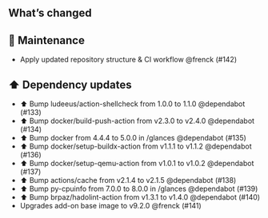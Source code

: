 ## What’s changed

## 🧰 Maintenance

- Apply updated repository structure & CI workflow @frenck (#142)

## ⬆️ Dependency updates

- ⬆️ Bump ludeeus/action-shellcheck from 1.0.0 to 1.1.0 @dependabot (#133)
- ⬆️ Bump docker/build-push-action from v2.3.0 to v2.4.0 @dependabot (#134)
- ⬆️ Bump docker from 4.4.4 to 5.0.0 in /glances @dependabot (#135)
- ⬆️ Bump docker/setup-buildx-action from v1.1.1 to v1.1.2 @dependabot (#136)
- ⬆️ Bump docker/setup-qemu-action from v1.0.1 to v1.0.2 @dependabot (#137)
- ⬆️ Bump actions/cache from v2.1.4 to v2.1.5 @dependabot (#138)
- ⬆️ Bump py-cpuinfo from 7.0.0 to 8.0.0 in /glances @dependabot (#139)
- ⬆️ Bump brpaz/hadolint-action from v1.3.1 to v1.4.0 @dependabot (#140)
- Upgrades add-on base image to v9.2.0 @frenck (#141)
